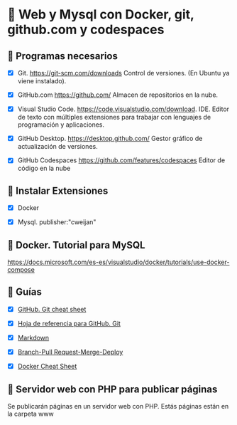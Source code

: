# :beginner: Web y Mysql con Docker, git, github.com y codespaces

## :bank: Programas necesarios

- [x] Git. https://git-scm.com/downloads  Control de versiones. (En Ubuntu ya viene instalado).

- [x] GitHub.com https://github.com/ Almacen de repositorios en la nube.

- [x] Visual Studio Code. https://code.visualstudio.com/download. IDE. Editor de texto con múltiples extensiones para trabajar con lenguajes de programación y aplicaciones.

- [x] GitHub Desktop. https://desktop.github.com/ Gestor gráfico de actualización de versiones.

- [x] GitHub Codespaces https://github.com/features/codespaces Editor de código en la nube

## :pill: Instalar Extensiones

- [x] Docker

- [x] Mysql. publisher:"cweijan"

## :hammer: Docker. Tutorial para MySQL

https://docs.microsoft.com/es-es/visualstudio/docker/tutorials/use-docker-compose

## :eyes: Guías

- [x] [GitHub. Git cheat sheet](https://github.com/BBDDDocker/Guias/github-git-cheat-sheet.pdf)

- [x] [Hoja de referencia para GitHub. Git](https://github.com/BBDDDocker/Guias/00_git-markdown-cheatsheet.pdf)

- [x] [Markdown](https://github.com/IESAlisal/BBDDDocker/blob/main/Guias/00_git-markdown-cheatsheet.pdf)

- [x] [Branch-Pull Request-Merge-Deploy](https://github.com/IESAlisal/BBDDDocker/blob/main/Guias/github-flow-cheatsheet.pdf)

- [x] [Docker Cheat Sheet ](https://github.com/IESAlisal/BBDDDocker/blob/main/Guias/Docker_Cheat_Sheet-2.pdf)

## :sunrise: Servidor web con PHP para publicar páginas

Se publicarán páginas en un servidor web con PHP. Estás páginas están en la carpeta www
